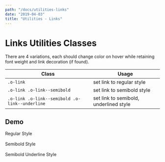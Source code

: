 ```yaml
---
path: "/docs/utilities-links"
date: "2019-04-03"
title: "Utilities - Links"
---
```

# Links Utilities Classes

There are 4 variations, each should change color on hover while retaining font weight and link decoration (if found).

Class | Usage
--- | ---
`.o-link` | set link to regular style
`.o-link .o-link--semibold` | set link to semibold style
`.o-link .o-link--semibold .o-link--underline` | set link to semibold, underlined style

## Demo
<a class="o-link">Regular Style</a>
<br><br>
<a class="o-link o-link--semibold">Semibold Style</a>
<br><br>
<a class="o-link o-link--semibold o-link--underline">Semibold Underline Style</a>
